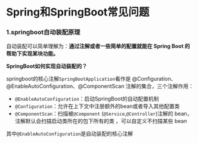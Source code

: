 # Spring和SpringBoot常见问题

### 1.springboot自动装配原理

自动装配可以简单理解为：**通过注解或者一些简单的配置就能在 Spring Boot 的帮助下实现某块功能。**

**SpringBoot如何实现自动装配的？**

springboot的核心注解`SpringBootApplication`看作是 @Configuration、@EnableAutoConfiguration、@ComponentScan 注解的集合，三个注解作用：

* `@EnableAutoConfiguration`：启动SpringBoot的自动配置机制
* `@Configuration`：允许在上下文中注册额外的bean或者导入其他配置类
* `@ComponentScan`：扫描被`@Component` (`@Service`,`@Controller`)注解的 bean，注解默认会扫描启动类所在的包下所有的类 ，可以自定义不扫描某些 bean

其中`@EnableAutoConfiguration`是自动装配的核心注解
